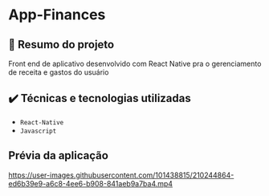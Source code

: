 # App-Finances
## 📝 Resumo do projeto
Front end de aplicativo desenvolvido com React Native pra o gerenciamento de receita e gastos do usuário

## ✔️ Técnicas e tecnologias utilizadas

- ``React-Native``
- ``Javascript``


## Prévia da aplicação


https://user-images.githubusercontent.com/101438815/210244864-ed6b39e9-a6c8-4ee6-b908-841aeb9a7ba4.mp4



